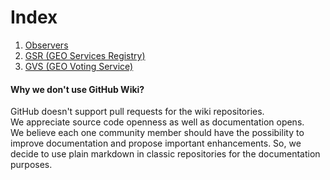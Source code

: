 
# Index
1. [Observers](https://github.com/GEO-Protocol/specs-gsr/tree/master/specs/observers)
1. [GSR (GEO Services Registry)](https://github.com/GEO-Protocol/specs-gsr/blob/master/specs/gsr.md)
1. [GVS (GEO Voting Service)](https://github.com/GEO-Protocol/specs-gsr/blob/master/specs/gvs.md)

#### Why we don't use GitHub Wiki?
GitHub doesn't support pull requests for the wiki repositories.    
We appreciate source code openness as well as documentation opens.  
We believe each one community member should have the possibility to improve documentation and propose important enhancements. 
So, we decide to use plain markdown in classic repositories for the documentation purposes.
